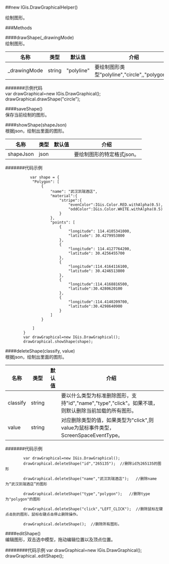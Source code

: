 ##new IGis.DrawGraphicalHelper()   
  
绘制图形。  
  
###Methods  
  
####drawShape(_drawingMode)  
绘制图形。    
  
 名称|类型|默认值|介绍  
-|-|-|-    
_drawingMode|string|"polyline"|要绘制图形类型"polyline","circle",,"polygon"。  

  
#######示例代码  
    var drawGraphical=new IGis.DrawGraphical();
    drawGraphical.drawShape("circle");


####saveShape()  
保存当前绘制的图形。    


####showShape(shapeJson)  
根据json，绘制出里面的图形。     
  
  名称|类型|默认值|介绍  
-|-|-|-    
shapeJson|json||要绘制图形的特定格式json。  
#######代码示例  
   
               var shape = {
                "Polygon": [
                    {
                        "name": "武汉凯瑞酒店",
                        "material":{
                            "stripe":{
                                "evenColor":IGis.Color.RED.withAlpha(0.5),
                                "oddColor":IGis.Color.WHITE.withAlpha(0.5)
                            }
                        },
                        "points": [
                            {
                                "longitude": 114.4105341000,
                                "latitude": 30.4279953800
                            },
                            {
                                "longitude": 114.4127764200,
                                "latitude": 30.4256455700
                            },
                            {
                                "longitude":114.4164116100,
                                "latitude": 30.4246513800
                            },
                            {
                                "longitude":114.4168816500,
                                "latitude":30.4280620100
                            },
                            {
                                "longitude":114.4140209700,
                                "latitude":30.4298640900
                            }
                        ]
                    }
              
                ]
            }
            var drawGraphical=new IGis.DrawGraphical();
            drawGraphical.showShape(shape);

####deleteShape(classify, value)  
   根据json，绘制出里面的图形。   

  
名称|类型|默认值|介绍  
-|-|-|-    
classify|string||要以什么类型为标准删除图形，支持"id","name","type","click"。如果不填，则默认删除当前加载的所有图形。    
value|string||对应删除类型的值，如果类型为"click",则value为鼠标事件类型，ScreenSpaceEventType。   
  
#######代码示例   
 
            var drawGraphical=new IGis.DrawGraphical();  
            drawGraphical.deleteShape("id","265135");  //删除id为265135的图形  
 
            drawGraphical.deleteShape("name","武汉凯瑞酒店");   //删除name为“武汉凯瑞酒店”的图形

            drawGraphical.deleteShape("type","polygon");   //删除type为"polygon"的图形

            drawGraphical.deleteShape("click","LEFT_CLICK");  //删除鼠标左键点击到的图形，鼠标右键点击停止删除操作。

            drawGraphical.deleteShape();  //删除所有图形。   


####editShape()  
 编辑图形，双击选中模型，拖动编辑位置以及顶点位置。   

########代码示例
            var drawGraphical=new IGis.DrawGraphical();
            drawGraphical..editShape(); 
